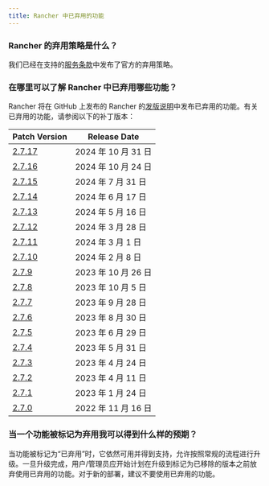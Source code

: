 ```yaml
---
title: Rancher 中已弃用的功能
---
```


<head>
  <link rel="canonical" href="https://ranchermanager.docs.rancher.com/zh/faq/deprecated-features"/>
</head>

### Rancher 的弃用策略是什么？

我们已经在支持的[服务条款](https://rancher.com/support-maintenance-terms)中发布了官方的弃用策略。

### 在哪里可以了解 Rancher 中已弃用哪些功能？

Rancher 将在 GitHub 上发布的 Rancher 的[发版说明](https://github.com/rancher/rancher/releases)中发布已弃用的功能。有关已弃用的功能，请参阅以下的补丁版本：

| Patch Version                                                     | Release Date       |
| ----------------------------------------------------------------- | -------------------|
| [2.7.17](https://github.com/rancher/rancher/releases/tag/v2.7.17) | 2024 年 10 月 31 日 |
| [2.7.16](https://github.com/rancher/rancher/releases/tag/v2.7.16) | 2024 年 10 月 24 日 |
| [2.7.15](https://github.com/rancher/rancher/releases/tag/v2.7.15) | 2024 年 7 月 31 日  |
| [2.7.14](https://github.com/rancher/rancher/releases/tag/v2.7.14) | 2024 年 6 月 17 日  |
| [2.7.13](https://github.com/rancher/rancher/releases/tag/v2.7.13) | 2024 年 5 月 16 日  |
| [2.7.12](https://github.com/rancher/rancher/releases/tag/v2.7.12) | 2024 年 3 月 28 日  |
| [2.7.11](https://github.com/rancher/rancher/releases/tag/v2.7.11) | 2024 年 3 月 1 日   |
| [2.7.10](https://github.com/rancher/rancher/releases/tag/v2.7.10) | 2024 年 2 月 8 日   |
| [2.7.9](https://github.com/rancher/rancher/releases/tag/v2.7.9)   | 2023 年 10 月 26 日 |
| [2.7.8](https://github.com/rancher/rancher/releases/tag/v2.7.8)   | 2023 年 10 月 5 日  |
| [2.7.7](https://github.com/rancher/rancher/releases/tag/v2.7.7)   | 2023 年 9 月 28 日  |
| [2.7.6](https://github.com/rancher/rancher/releases/tag/v2.7.6)   | 2023 年 8 月 30 日  |
| [2.7.5](https://github.com/rancher/rancher/releases/tag/v2.7.5)   | 2023 年 6 月 29 日  |
| [2.7.4](https://github.com/rancher/rancher/releases/tag/v2.7.4)   | 2023 年 5 月 31 日  |
| [2.7.3](https://github.com/rancher/rancher/releases/tag/v2.7.3)   | 2023 年 4 月 24 日  |
| [2.7.2](https://github.com/rancher/rancher/releases/tag/v2.7.2)   | 2023 年 4 月 11 日  |
| [2.7.1](https://github.com/rancher/rancher/releases/tag/v2.7.1)   | 2023 年 1 月 24 日  |
| [2.7.0](https://github.com/rancher/rancher/releases/tag/v2.7.0)   | 2022 年 11 月 16 日 |

### 当一个功能被标记为弃用我可以得到什么样的预期？

当功能被标记为“已弃用”时，它依然可用并得到支持，允许按照常规的流程进行升级。一旦升级完成，用户/管理员应开始计划在升级到标记为已移除的版本之前放弃使用已弃用的功能。对于新的部署，建议不要使用已弃用的功能。
